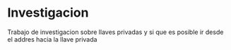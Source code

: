 # Investigacion
Trabajo de investigacion sobre llaves privadas y si que es posible ir desde el addres hacia la llave privada
